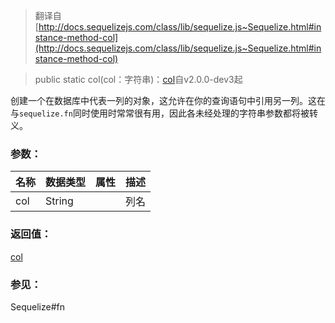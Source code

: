 > 翻译自 [http://docs.sequelizejs.com/class/lib/sequelize.js~Sequelize.html#instance-method-col](http://docs.sequelizejs.com/class/lib/sequelize.js~Sequelize.html#instance-method-col)

> public static col(col：字符串)：[col](https://github.com/BrickCarvingArtist/sequelize-docs-ZH-CN/blob/master/sequelize/col.md)自v2.0.0-dev3起

创建一个在数据库中代表一列的对象，这允许在你的查询语句中引用另一列。这在与`sequelize.fn`同时使用时常常很有用，因此各未经处理的字符串参数都将被转义。

### 参数：
名称 | 数据类型 | 属性 | 描述
-- | -- | -- | --
col | String | | 列名

### 返回值：
[col](https://github.com/BrickCarvingArtist/sequelize-docs-ZH-CN/blob/master/sequelize/col.md)

### 参见：
Sequelize#fn